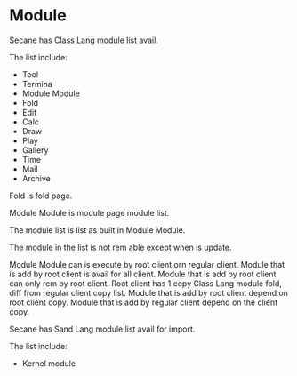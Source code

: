 # Module

Secane has Class Lang module list avail.

The list include:

- Tool
- Termina
- Module Module
- Fold
- Edit
- Calc
- Draw
- Play
- Gallery
- Time
- Mail
- Archive

Fold is fold page.

Module Module is module page module list.

The module list is list as built in Module Module.

The module in the list is not rem able except when is update.

Module Module can is execute by root client orn regular client.
Module that is add by root client is avail for all client.
Module that is add by root client can only rem by root client.
Root client has 1 copy Class Lang module fold, diff from regular client
copy list.
Module that is add by root client depend on root client copy.
Module that is add by regular client depend on the client copy.

Secane has Sand Lang module list avail for import.

The list include:

- Kernel module
